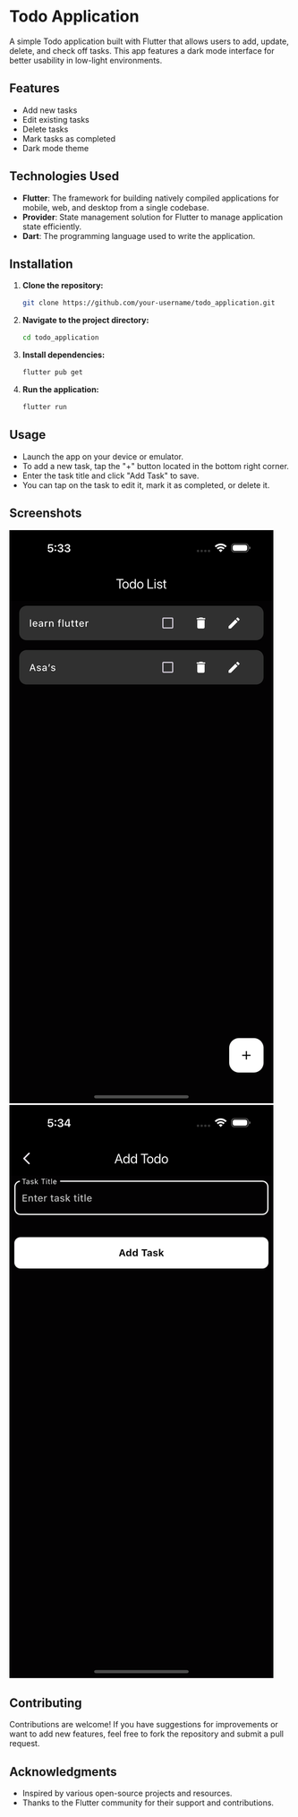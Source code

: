


# Todo Application

A simple Todo application built with Flutter that allows users to add, update, delete, and check off tasks. This app features a dark mode interface for better usability in low-light environments.

## Features

- Add new tasks
- Edit existing tasks
- Delete tasks
- Mark tasks as completed
- Dark mode theme

## Technologies Used

- **Flutter**: The framework for building natively compiled applications for mobile, web, and desktop from a single codebase.
- **Provider**: State management solution for Flutter to manage application state efficiently.
- **Dart**: The programming language used to write the application.

## Installation

1. **Clone the repository:**

   ```bash
   git clone https://github.com/your-username/todo_application.git
   ```

2. **Navigate to the project directory:**

   ```bash
   cd todo_application
   ```

3. **Install dependencies:**

   ```bash
   flutter pub get
   ```

4. **Run the application:**

   ```bash
   flutter run
   ```

## Usage

- Launch the app on your device or emulator.
- To add a new task, tap the "+" button located in the bottom right corner.
- Enter the task title and click "Add Task" to save.
- You can tap on the task to edit it, mark it as completed, or delete it.

## Screenshots

![Todo List](screenshots/todo_list.png)  
![Add Todo](screenshots/add_todo.png)  

## Contributing

Contributions are welcome! If you have suggestions for improvements or want to add new features, feel free to fork the repository and submit a pull request.


## Acknowledgments

- Inspired by various open-source projects and resources.
- Thanks to the Flutter community for their support and contributions.
